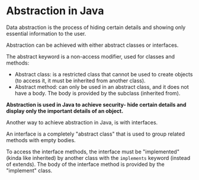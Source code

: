 # Abstraction in Java

Data abstraction is the process of hiding certain details and showing only essential information to the user.

Abstraction can be achieved with either abstract classes or interfaces.

The abstract keyword is a non-access modifier, used for classes and methods:
- Abstract class: is a restricted class that cannot be used to create objects (to access it, it must be inherited from another class).
- Abstract method: can only be used in an abstract class, and it does not have a body. The body is provided by the subclass (inherited from).

**Abstraction is used in Java to achieve security- hide certain details and display only the important details of an object.**

Another way to achieve abstraction in Java, is with interfaces.

An interface is a completely "abstract class" that is used to group related methods with empty bodies.

To access the interface methods, the interface must be "implemented" (kinda like inherited) by another class with the `implements` keyword (instead of extends). The body of the interface method is provided by the "implement" class.

